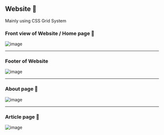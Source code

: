<h2> Website 📰</h2>
  <p> Mainly using CSS Grid System</p>
  
  <h3> Front view of Website  / Home page 📄</h3>
  
![image](https://user-images.githubusercontent.com/69325431/123464439-6bb56880-d60a-11eb-8072-b7fee929d322.png)
<hr>


<h3> Footer of Website</h3>


![image](https://user-images.githubusercontent.com/69325431/123464809-f0a08200-d60a-11eb-9d70-0e7f3d636397.png)
<hr>


<h3> About page 📄 </h3>


![image](https://user-images.githubusercontent.com/69325431/123465950-5f320f80-d60c-11eb-8e39-0477c82010ea.png)


<hr>

<h3> Article page 📄 </h3>



![image](https://user-images.githubusercontent.com/69325431/123466093-8ee11780-d60c-11eb-812d-c2c8b70429b9.png)

